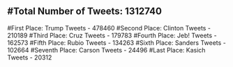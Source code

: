 #Total Number of Tweets: 1312740 
---
#First Place: Trump Tweets - 478460
#Second Place: Clinton Tweets - 210189
#Third Place: Cruz Tweets - 179783
#Fourth Place: Jeb! Tweets - 162573
#Fifth Place: Rubio Tweets - 134263
#Sixth Place: Sanders Tweets - 102664
#Seventh Place: Carson Tweets - 24496
#Last Place: Kasich Tweets - 20312
